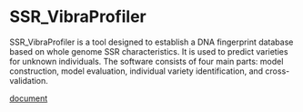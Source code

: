 # SSR_VibraProfiler

SSR_VibraProfiler is a tool designed to establish a DNA fingerprint database based on whole genome SSR characteristics. It is used to predict varieties for unknown individuals. The software consists of four main parts: model construction, model evaluation, individual variety identification, and cross-validation.

[document]()


